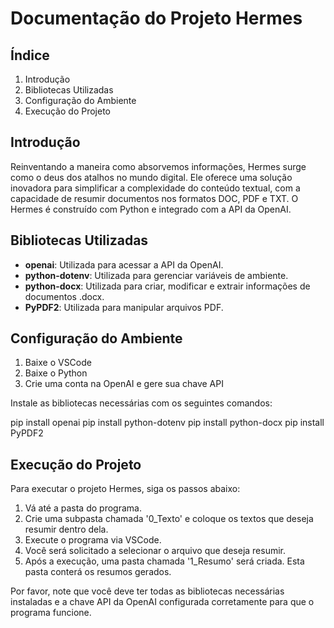 # Documentação do Projeto Hermes

## Índice

1. Introdução
2. Bibliotecas Utilizadas
3. Configuração do Ambiente
4. Execução do Projeto

## Introdução

Reinventando a maneira como absorvemos informações, Hermes surge como o deus dos atalhos no mundo digital. Ele oferece uma solução inovadora para simplificar a complexidade do conteúdo textual, com a capacidade de resumir documentos nos formatos DOC, PDF e TXT. O Hermes é construído com Python e integrado com a API da OpenAI.

## Bibliotecas Utilizadas

- **openai**: Utilizada para acessar a API da OpenAI.
- **python-dotenv**: Utilizada para gerenciar variáveis de ambiente.
- **python-docx**: Utilizada para criar, modificar e extrair informações de documentos .docx.
- **PyPDF2**: Utilizada para manipular arquivos PDF.

## Configuração do Ambiente

1. Baixe o VSCode
2. Baixe o Python
3. Crie uma conta na OpenAI e gere sua chave API

Instale as bibliotecas necessárias com os seguintes comandos:

pip install openai
pip install python-dotenv
pip install python-docx
pip install PyPDF2

## Execução do Projeto

Para executar o projeto Hermes, siga os passos abaixo:

1. Vá até a pasta do programa.
2. Crie uma subpasta chamada '0_Texto' e coloque os textos que deseja resumir dentro dela.
3. Execute o programa via VSCode.
4. Você será solicitado a selecionar o arquivo que deseja resumir.
5. Após a execução, uma pasta chamada '1_Resumo' será criada. Esta pasta conterá os resumos gerados.

Por favor, note que você deve ter todas as bibliotecas necessárias instaladas e a chave API da OpenAI configurada corretamente para que o programa funcione.